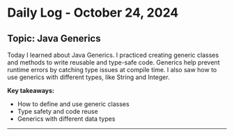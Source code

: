 # Daily Log - October 24, 2024

## Topic: Java Generics

Today I learned about Java Generics. I practiced creating generic classes and methods to write reusable and type-safe code. Generics help prevent runtime errors by catching type issues at compile time. I also saw how to use generics with different types, like String and Integer.

**Key takeaways:**
- How to define and use generic classes
- Type safety and code reuse
- Generics with different data types

---
